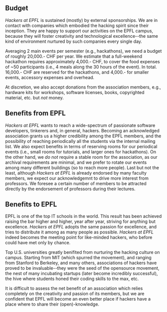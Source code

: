 ## Budget

_Hackers at EPFL_ is sustained (mostly) by external sponsorships. We are in contact with companies
which embodied the hacking spirit since their inception. They are happy to support our activities
on the EPFL campus, because they will foster creativity and technological excellence--the same
kind of environment nurtured by such companies every single day.

Averaging 2 main events per semester (e.g., hackathons), we need a budget of roughly 20,000.- CHF
per year. We estimate that a full-weekend hackathon requires approximately 4,000.- CHF, to cover
the food expenses of ~50 participants (i.e., 4 meals along the 30 hours of the event).
In total. 16,000.- CHF are reserved for the hackathons, and 4,000.- for smaller events, accessory
expenses and overhead.

At discretion, we also accept donations from the association members, e.g., hardware kits for
workshops, software licenses, books, copyrighted material, etc. but *not* money.


## Benefits from EPFL

_Hackers at EPFL_ wants to reach a wide-spectrum of passionate software developers, tinkerers and,
in general, hackers. Becoming an acknowledged association grants us a higher credibility among the
EPFL members, and the possibility of reaching periodically all the students via the internal
mailing list.
We also expect benefits in terms of reserving rooms for our periodical events (i.e., small rooms
for tutorials, and larger ones for hackathons). On the other hand, we *do not* require a stable
room for the association, as our archival requirements are minimal, and we prefer to rotate our
events among many different buildings (so to reach more people).
Last but not the least, although _Hackers at EPFL_ is already endorsed by many faculty members, we
expect our acknowledgemnt to drive more interest from professors. We foresee a certain number of
members to be attracted directly by the endorsement of professors during their lectures.


## Benefits to EPFL

EPFL is one of the top IT schools in the world. This result has been achieved raising the bar
higher and higher, year after year, striving for anything but excellence. _Hackers at EPFL_
adopts the same passion for excellence, and tries to distribute it among as many people as
possible. _Hackers at EPFL_ indeed becomes the meeting point for like-minded hackers, who before
could have met only by chance.

Top U.S. universities greatly benifited from nurturing the hacking culture on campus. Starting
from MIT (which spurred the movement), and ranging from Stanford to Berkeley, and many others,
associations of hackers have proved to be invaluable--they were the seed of the opensource
movement, the nest of many incubating startups (later become incredibly successful), the hive
where students honed their coding skills to the max, etc.

It is difficult to assess the net benefit of an association which relies completely on the
creativity and passion of its members, but we are confident that EPFL will become an even better
place if hackers have a place where to share their (open)-knowledge.
